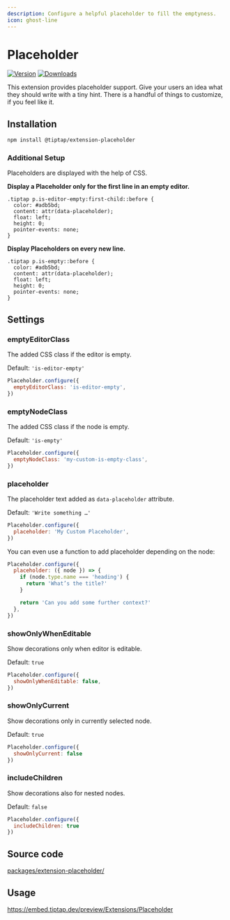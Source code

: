 ```yaml
---
description: Configure a helpful placeholder to fill the emptyness.
icon: ghost-line
---
```


# Placeholder
[![Version](https://img.shields.io/npm/v/@tiptap/extension-placeholder.svg?label=version)](https://www.npmjs.com/package/@tiptap/extension-placeholder)
[![Downloads](https://img.shields.io/npm/dm/@tiptap/extension-placeholder.svg)](https://npmcharts.com/compare/@tiptap/extension-placeholder?minimal=true)

This extension provides placeholder support. Give your users an idea what they should write with a tiny hint. There is a handful of things to customize, if you feel like it.

## Installation
```bash
npm install @tiptap/extension-placeholder
```

### Additional Setup
Placeholders are displayed with the help of CSS.

**Display a Placeholder only for the first line in an empty editor.**
```
.tiptap p.is-editor-empty:first-child::before {
  color: #adb5bd;
  content: attr(data-placeholder);
  float: left;
  height: 0;
  pointer-events: none;
}
```
**Display Placeholders on every new line.**
```
.tiptap p.is-empty::before {
  color: #adb5bd;
  content: attr(data-placeholder);
  float: left;
  height: 0;
  pointer-events: none;
}
```


## Settings

### emptyEditorClass
The added CSS class if the editor is empty.

Default: `'is-editor-empty'`

```js
Placeholder.configure({
  emptyEditorClass: 'is-editor-empty',
})
```

### emptyNodeClass
The added CSS class if the node is empty.

Default: `'is-empty'`

```js
Placeholder.configure({
  emptyNodeClass: 'my-custom-is-empty-class',
})
```

### placeholder
The placeholder text added as `data-placeholder` attribute.

Default: `'Write something …'`

```js
Placeholder.configure({
  placeholder: 'My Custom Placeholder',
})
```

You can even use a function to add placeholder depending on the node:

```js
Placeholder.configure({
  placeholder: ({ node }) => {
    if (node.type.name === 'heading') {
      return 'What’s the title?'
    }

    return 'Can you add some further context?'
  },
})
```

### showOnlyWhenEditable
Show decorations only when editor is editable.

Default: `true`

```js
Placeholder.configure({
  showOnlyWhenEditable: false,
})
```

### showOnlyCurrent
Show decorations only in currently selected node.

Default: `true`

```js
Placeholder.configure({
  showOnlyCurrent: false
})
```

### includeChildren
Show decorations also for nested nodes.

Default: `false`

```js
Placeholder.configure({
  includeChildren: true
})
```


## Source code
[packages/extension-placeholder/](https://github.com/ueberdosis/tiptap/blob/main/packages/extension-placeholder/)

## Usage
https://embed.tiptap.dev/preview/Extensions/Placeholder
